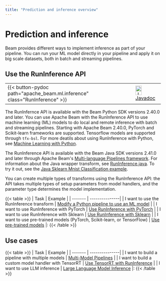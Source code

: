 ```yaml
---
title: "Prediction and inference overview"
---
```

<!--
Licensed under the Apache License, Version 2.0 (the "License");
you may not use this file except in compliance with the License.
You may obtain a copy of the License at
http://www.apache.org/licenses/LICENSE-2.0
Unless required by applicable law or agreed to in writing, software
distributed under the License is distributed on an "AS IS" BASIS,
WITHOUT WARRANTIES OR CONDITIONS OF ANY KIND, either express or implied.
See the License for the specific language governing permissions and
limitations under the License.
-->

# Prediction and inference


Beam provides different ways to implement inference as part of your pipeline. You can run your ML model directly in your pipeline and apply it on big scale datasets, both in batch and streaming pipelines.

## Use the RunInference API

<table>
  <tr>
    <td>
      <a>
      {{< button-pydoc path="apache_beam.ml.inference" class="RunInference" >}}
      </a>
   </td>
   <td>
      <a target="_blank" class="button"
          href="https://beam.apache.org/releases/javadoc/current/index.html?org/apache/beam/sdk/extensions/python/transforms/RunInference.html">
        <img src="https://beam.apache.org/images/logos/sdks/java.png" width="20px" height="30px"
            alt="Javadoc" />
      Javadoc
      </a>
    </td>
  </tr>
</table>

The RunInfernce API is available with the Beam Python SDK versions 2.40.0 and later. You can use Apache Beam with the RunInference API to use machine learning (ML) models to do local and remote inference with batch and streaming pipelines. Starting with Apache Beam 2.40.0, PyTorch and Scikit-learn frameworks are supported. Tensorflow models are supported through `tfx-bsl`. For more deatils about using RunInference with Python, see [Machine Learning with Python](/documentation/sdks/python-machine-learning/).

The RunInference API is available with the Beam Java SDK versions 2.41.0 and later through Apache Beam's [Multi-language Pipelines framework](/documentation/programming-guide/#multi-language-pipelines). For information about the Java wrapper transform, see [RunInference.java](https://github.com/apache/beam/blob/master/sdks/java/extensions/python/src/main/java/org/apache/beam/sdk/extensions/python/transforms/RunInference.java). To try it out, see the [Java Sklearn Mnist Classification example](https://github.com/apache/beam/tree/master/examples/multi-language).

You can create multiple types of transforms using the RunInference API: the API takes multiple types of setup parameters from model handlers, and the parameter type determines the model implementation.

{{< table >}}
| Task | Example |
| ------- | ---------------|
| I want to use the RunInference transform | [Modify a Python pipeline to use an ML model](/documentation/sdks/python-machine-learning/#modify-a-python-pipeline-to-use-an-ml-model) |
| I want to use RunInference with PyTorch | [Use RunInference with PyTorch](/documentation/transforms/python/elementwise/runinference-pytorch/) |
| I want to use RunInference with Sklearn | [Use RunInference with Sklearn](/documentation/transforms/python/elementwise/runinference-sklearn/) |
| I want to use pre-trained models (PyTorch, Scikit-learn, or TensorFlow) | [Use pre-trained models](/documentation/ml/about-ml/#use-pre-trained-models) |:
{{< /table >}}

## Use cases

{{< table >}}
| Task | Example |
| ------- | ---------------|
| I want to build a pipeline with multiple models | [Multi-Model Pipelines](/documentation/ml/multi-model-pipelines) |
| I want to build a custom model handler with TensorRT | [Use TensorRT with RunInference](/documentation/ml/tensorrt-runinference) |
| I want to use LLM inference | [Large Language Model Inference](/documentation/ml/large-language-modeling/) |:
{{< /table >}}